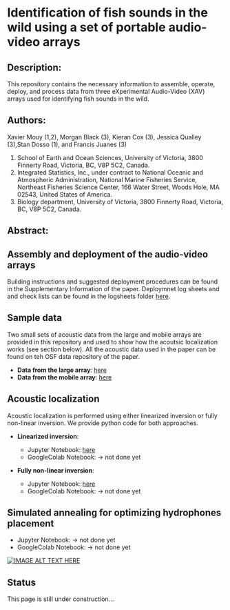 # Identification of fish sounds in the wild using a set of portable audio-video arrays

## Description:
This repository contains the necessary information to assemble, operate, deploy, and process data from three eXperimental Audio-Video (XAV) arrays used for identifying fish sounds in the wild.

## Authors:
Xavier Mouy (1,2), Morgan Black (3), Kieran Cox (3), Jessica Qualley (3),Stan Dosso (1), and Francis Juanes (3)

1. School of Earth and Ocean Sciences, University of Victoria, 3800 Finnerty Road, Victoria, BC, V8P 5C2, Canada.
2. Integrated Statistics, Inc., under contract to National Oceanic and Atmospheric Administration, National Marine Fisheries Service, Northeast Fisheries Science Center, 166 Water Street, Woods Hole, MA 02543, United States of America.
3. Biology department, University of Victoria, 3800 Finnerty Road, Victoria, BC, V8P 5C2, Canada.

## Abstract:

## Assembly and deployment of the audio-video arrays
Building instructions and suggested deployment procedures can be found in the Supplementary Information of the paper. Deploymnet log sheets and and check lists can be found in the logsheets folder [here](https://github.com/xaviermouy/XAV-arrays/tree/main/logsheets/).

## Sample data
Two small sets of acoustic data from the large and mobile arrays are provided in this repository and used to show how the acoutsic localization works (see section below). All the acoustic data used in the paper can be found on teh OSF data repository of the paper.

* **Data from the large array**: [here](https://github.com/xaviermouy/XAV-arrays/tree/main/localization/large-array)
* **Data from the mobile array**: [here](https://github.com/xaviermouy/XAV-arrays/tree/main/localization/mobile-array)

## Acoustic localization
Acoustic localization is performed using either linearized inversion or fully non-linear inversion. We provide python code for both approaches. 

* **Linearized inversion**:
    * Jupyter Notebook: [here](https://github.com/xaviermouy/XAV-arrays/blob/main/localization/Localization_linearized_inversion.ipynb)
    * GoogleColab Notebook: -> not done yet

* **Fully non-linear inversion**:
    * Jupyter Notebook: [here](https://github.com/xaviermouy/XAV-arrays/blob/main/localization/Localization_non-inear_inversion.ipynb)
    * GoogleColab Notebook: -> not done yet

## Simulated annealing for optimizing hydrophones placement

* Jupyter Notebook: -> not done yet
* GoogleColab Notebook: -> not done yet

[![IMAGE ALT TEXT HERE](http://img.youtube.com/vi/bJMbtHWPlEg/0.jpg)](http://www.youtube.com/watch?v=bJMbtHWPlEg)

## Status
This page is still under construction...
 
